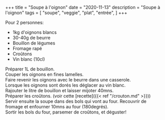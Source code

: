+++
title = "Soupe à l'oignon"
date = "2020-11-13"
description = "Soupe à l'oignon"
tags = [
    "soupe",
    "veggie",
    "plat",
    "entrée",
]
+++

Pour 2 personnes:

* 1kg d'oignons blancs
* 30-40g de beurre
* Bouillon de légumes
* Fromage rapé
* Croûtons 
* Vin blanc (10cl)

Préparer 1L de bouillon.  
Couper les oignons en fines lamelles.  
Faire revenir les oignons avec le beurre dans une casserole.  
Lorsque les oignons sont dorés les déglacer au vin blanc.  
Rajouter le litre de bouillon et laisser mijoter 40mns.  
Préparer les croûtons. (voir cette [recette]({{< ref "/crouton.md" >}}))  
Servir ensuite la soupe dans des bols qui vont au four. Recouvrir de fromage et enfourner 10mns au four (180degrés).  
Sortir les bols du four, parsemer de croûtons, et déguster!  

